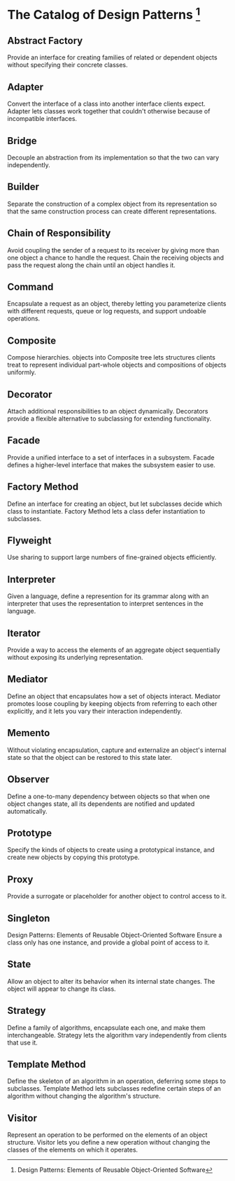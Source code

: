 # The Catalog of Design Patterns [^*]

## Abstract Factory

Provide an interface for creating families of related or dependent objects without specifying their concrete classes.

## Adapter    

Convert the interface of a class into another interface clients expect. Adapter lets classes work together that couldn't otherwise because of incompatible interfaces.

## Bridge    

Decouple an abstraction from its implementation so that the two can vary independently.

## Builder    

Separate the construction of a complex object from its representation so that the same construction process can create different representations.

## Chain of Responsibility    

Avoid coupling the sender of a request to its receiver by giving more than one object a chance to handle the request. Chain the receiving objects and pass the request along the chain until an object handles it.

## Command    

Encapsulate a request as an object, thereby letting you parameterize clients with different requests, queue or log requests, and support undoable operations.

## Composite    

Compose hierarchies. objects into Composite tree lets structures clients treat to represent individual part-whole objects and compositions of objects uniformly.

## Decorator    
Attach additional responsibilities to an object dynamically. Decorators provide a flexible alternative to subclassing for extending functionality.

## Facade    
Provide a unified interface to a set of interfaces in a subsystem. Facade defines a higher-level interface that makes the subsystem easier to use.

## Factory Method    
Define an interface for creating an object, but let subclasses decide which class to instantiate. Factory Method lets a class defer instantiation to subclasses.

## Flyweight    
Use sharing to support large numbers of fine-grained objects efficiently.

## Interpreter    
Given a language, define a represention for its grammar along with an interpreter that uses the representation to interpret sentences in the language.

## Iterator    
Provide a way to access the elements of an aggregate object sequentially without exposing its underlying representation.

## Mediator    
Define an object that encapsulates how a set of objects interact. Mediator promotes loose coupling by keeping objects from referring to each other explicitly, and it lets you vary their interaction independently.

## Memento    
Without violating encapsulation, capture and externalize an object's internal state so that the object can be restored to this state later.

## Observer    
Define a one-to-many dependency between objects so that when one object changes state, all its dependents are notified and updated automatically.

## Prototype    
Specify the kinds of objects to create using a prototypical instance, and create new objects by copying this prototype.

## Proxy    
Provide a surrogate or placeholder for another object to control access to it.

## Singleton    
 Design Patterns: Elements of Reusable Object-Oriented Software Ensure a class only has one instance, and provide a global point of access to it.

## State    
Allow an object to alter its behavior when its internal state changes. The object will appear to change its class.

## Strategy    
Define a family of algorithms, encapsulate each one, and make them interchangeable. Strategy lets the algorithm vary independently from clients that use it.

## Template Method    
Define the skeleton of an algorithm in an operation, deferring some steps to subclasses. Template Method lets subclasses redefine certain steps of an algorithm without changing the algorithm's structure.

## Visitor    
Represent an operation to be performed on the elements of an object structure. Visitor lets you define a new operation without changing the classes of the elements on which it operates.

[^*]: Design Patterns: Elements of Reusable Object-Oriented Software
